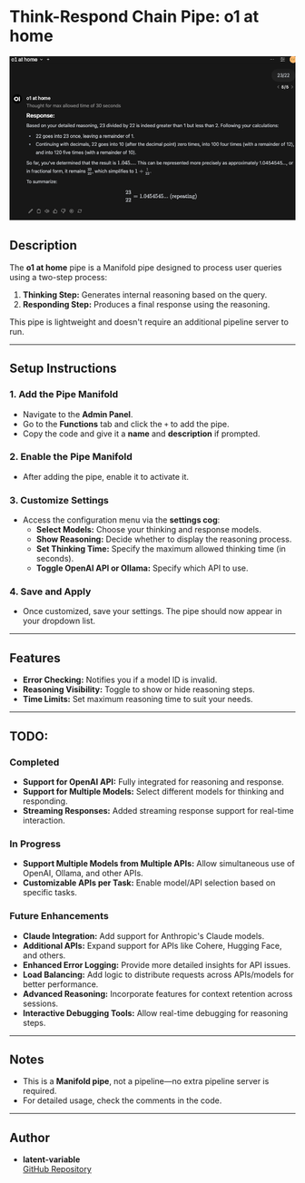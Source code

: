 # Think-Respond Chain Pipe: o1 at home

![Think-Respond Chain Pipe](./example.png "o1 at home Pipe")

## Description
The **o1 at home** pipe is a Manifold pipe designed to process user queries using a two-step process:
1. **Thinking Step:** Generates internal reasoning based on the query.
2. **Responding Step:** Produces a final response using the reasoning.

This pipe is lightweight and doesn't require an additional pipeline server to run.

---

## Setup Instructions

### 1. Add the Pipe Manifold
- Navigate to the **Admin Panel**.
- Go to the **Functions** tab and click the `+` to add the pipe.
- Copy the code and give it a **name** and **description** if prompted.

### 2. Enable the Pipe Manifold
- After adding the pipe, enable it to activate it.

### 3. Customize Settings
- Access the configuration menu via the **settings cog**:
  - **Select Models:** Choose your thinking and response models.
  - **Show Reasoning:** Decide whether to display the reasoning process.
  - **Set Thinking Time:** Specify the maximum allowed thinking time (in seconds).
  - **Toggle OpenAI API or Ollama:** Specify which API to use.

### 4. Save and Apply
- Once customized, save your settings. The pipe should now appear in your dropdown list.

---

## Features
- **Error Checking:** Notifies you if a model ID is invalid.
- **Reasoning Visibility:** Toggle to show or hide reasoning steps.
- **Time Limits:** Set maximum reasoning time to suit your needs.

---

## TODO:
### Completed
- **Support for OpenAI API:** Fully integrated for reasoning and response.
- **Support for Multiple Models:** Select different models for thinking and responding.
- **Streaming Responses:** Added streaming response support for real-time interaction.

### In Progress
- **Support Multiple Models from Multiple APIs:** Allow simultaneous use of OpenAI, Ollama, and other APIs.
- **Customizable APIs per Task:** Enable model/API selection based on specific tasks.

### Future Enhancements
- **Claude Integration:** Add support for Anthropic's Claude models.
- **Additional APIs:** Expand support for APIs like Cohere, Hugging Face, and others.
- **Enhanced Error Logging:** Provide more detailed insights for API issues.
- **Load Balancing:** Add logic to distribute requests across APIs/models for better performance.
- **Advanced Reasoning:** Incorporate features for context retention across sessions.
- **Interactive Debugging Tools:** Allow real-time debugging for reasoning steps.

---

## Notes
- This is a **Manifold pipe**, not a pipeline—no extra pipeline server is required.
- For detailed usage, check the comments in the code.

---

## Author
- **latent-variable**  
  [GitHub Repository](https://github.com/latent-variable)
